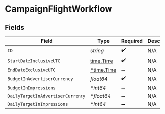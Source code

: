 # CampaignFlightWorkflow


## Fields

| Field                                      | Type                                       | Required                                   | Description                                |
| ------------------------------------------ | ------------------------------------------ | ------------------------------------------ | ------------------------------------------ |
| `ID`                                       | *string*                                   | :heavy_check_mark:                         | N/A                                        |
| `StartDateInclusiveUTC`                    | [time.Time](https://pkg.go.dev/time#Time)  | :heavy_check_mark:                         | N/A                                        |
| `EndDateExclusiveUTC`                      | [*time.Time](https://pkg.go.dev/time#Time) | :heavy_minus_sign:                         | N/A                                        |
| `BudgetInAdvertiserCurrency`               | *float64*                                  | :heavy_check_mark:                         | N/A                                        |
| `BudgetInImpressions`                      | **int64*                                   | :heavy_minus_sign:                         | N/A                                        |
| `DailyTargetInAdvertiserCurrency`          | **float64*                                 | :heavy_minus_sign:                         | N/A                                        |
| `DailyTargetInImpressions`                 | **int64*                                   | :heavy_minus_sign:                         | N/A                                        |